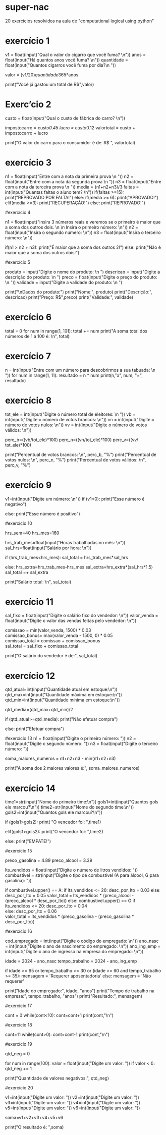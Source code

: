 # super-nac
20 exercícios resolvidos na aula de "computational logical using python"


# exercício 1

v1 = float(input("Qual o valor do cigarro que você fuma? \n"))
anos = float(input("Há quantos anos você fuma? \n"))
quantidade = float(input("Quantos cigarros você fuma por dia?\n "))

valor = (v1/20)*quantidade*365*anos

print("Você já gastou um total de R$",valor)

# Exerc’cio 2

custo = float(input("Qual o custo de fábrica do carro? \n"))

impostocarro = custo*0.45
lucro = custo*0.12
valortotal = custo + impostocarro + lucro

print("O valor do carro para o consumidor é de: R$ ", valortotal)

# exercício 3

n1 = float(input("Entre com a nota da primeira prova \n "))
n2 = float(input("Entre com a nota da segunda prova \n "))
n3 = float(input("Entre com a nota da terceira prova \n "))
media = (n1+n2+n3)/3
faltas = int(input("Quantas faltas o aluno tem? \n"))
if(faltas >=15):
    print("REPROVADO POR FALTA!")
else:
    if(media >= 6):
        print("APROVADO!")
    elif(media >=3):
        print("RECUPERAÇÃO!")
    else:
        print("REPROVADO!")

#exercício 4

n1 = float(input("Insira 3 números reais e veremos se o primeiro é maior que a soma dos outros dois. \n \n Insira o primeiro número: \n"))
n2 = float(input("Insira o segundo número: \n"))
n3 = float(input("Insira o terceiro número: \n"))

if(n1 > n2 + n3):
    print("É maior que a soma dos outros 2!")
else:
    print("Não é maior que a soma dos outros dois!")    

#exercício 5

produto = input("Digite o nome do produto: \n ")
descricao = input("Digite a descrição do produto: \n ")
preco = float(input("Digite o preço do produto: \n "))
validade = input("Digite a validade do produto: \n ")

print("\nDados do produto:")
print("Nome:", produto)
print("Descrição:", descricao)
print("Preço: R$",preco)
print("Validade:", validade)

# exercício 6

total = 0
for num in range(1, 101):
    total += num
print("A soma total dos números de 1 a 100 é: \n", total)

# exercício 7

n = int(input("Entre com um número para descobrirmos a sua tabuada: \n "))
for num in range(1, 11): 
    resultado = n * num
    print(n,"x", num, "=", resultado)
    
# exercício 8

tot_ele = int(input("Digite o número total de eleitores: \n "))
vb = int(input("Digite o número de votos brancos: \n"))
vn = int(input("Digite o número de votos nulos: \n"))
vv = int(input("Digite o número de votos válidos: \n"))

perc_b=((vb/tot_ele)*100)
perc_n=((vn/tot_ele)*100)
perc_v=((vv/ tot_ele)*100)

print("Percentual de votos brancos: \n", perc_b, "%")
print("Percentual de votos nulos: \n", perc_n, "%")
print("Percentual de votos válidos: \n", perc_v, "%")

# exercício 9

v1=int(input("Digite um número: \n"))
if (v1<0):
    print("Esse número é negativo")

else:
    print("Esse número é positivo")

#exercício  10

hrs_sem=40
hrs_mes=160

hrs_trab_mes=float(input("Horas trabalhadas no mês: \n"))
sal_hrs=float(input("Salário por hora: \n"))

if (hrs_trab_mes<hrs_mes):
    sal_total = hrs_trab_mes*sal_hrs
    
else:
    hrs_extra=hrs_trab_mes-hrs_mes
    sal_extra=hrs_extra*(sal_hrs*1.5)
    sal_total =+ sal_extra

print("Salário total: \n", sal_total)

# exercício 11

sal_fixo = float(input("Digite o salário fixo do vendedor: \n"))
valor_venda = float(input("Digite o valor das vendas feitas pelo vendedor:  \n"))

comissao = min(valor_venda, 1500) * 0.03  
comissao_bonus= max(valor_venda - 1500, 0) * 0.05  
comissao_total = comissao + comissao_bonus  
sal_total = sal_fixo + comissao_total  

print("O salário do vendedor é de:", sal_total)


# exercício 12

qtd_atual=int(input("Quantidade atual em estoque:\n"))
qtd_max=int(input("Quantidade máxima em estoque:\n"))
qtd_min=int(input("Quantidade mínima em estoque:\n"))

qtd_media=(qtd_max+qtd_min)/2

if (qtd_atual>=qtd_media):
    print("Não efetuar compra")
    
else:
    print("Efetuar compra")

#exercício 13 
n1 = float(input("Digite o primeiro número: "))
n2 = float(input("Digite o segundo número: "))
n3 = float(input("Digite o terceiro número: "))

soma_maiores_numeros = n1+n2+n3 - min(n1+n2+n3)

print("A soma dos 2 maiores valores é:", soma_maiores_numeros)


# exercício 14

time1=str(input("Nome do primeiro time:\n"))
gols1=int(input("Quantos gols ele marcou?\n"))
time2=str(input("Nome do segundo time:\n"))
gols2=int(input("Quantos gols ele marcou?\n"))

if (gols1>gols2):
    print( "O vencedor foi: ",time1)
    
elif(gols1>gols2):
    print("O vencedor foi: ",time2)
    
else:
    print("EMPATE!")
               
#exercício 15

preco_gasolina = 4.89
preco_alcool = 3.39


lts_vendidos = float(input("Digite o número de litros vendidos: "))
combustivel = str(input("Digite o tipo de combustível (A para álcool, G para gasolina): "))

if combustivel.upper() == A:
    if lts_vendidos <= 20:
        desc_por_lto = 0.03
    else:
        desc_por_lto = 0.05 
    valor_total = lts_vendidos * (preco_alcool - (preco_alcool * desc_por_lto))
else: 
    combustivel.upper() == G
    if lts_vendidos <= 20:
        desc_por_lto = 0.04  
    else:
        desc_por_lto = 0.06  
    valor_total = lts_vendidos * (preco_gasolina - (preco_gasolina * desc_por_lto))

#exercício 16

cod_empregado = int(input("Digite o código do empregado: \n"))
ano_nasc = int(input("Digite o ano de nascimento do empregado: \n"))
ano_ing_emp = int(input("Digite o ano de ingresso na empresa do empregado: \n"))


idade = 2024 - ano_nasc
tempo_trabalho = 2024 - ano_ing_emp


if idade >= 65 or tempo_trabalho >= 30 or (idade >= 60 and tempo_trabalho >= 35):
    mensagem = 'Requerer aposentadoria'
else:
    mensagem = 'Não requerer'

print("Idade do empregado:", idade, "anos")
print("Tempo de trabalho na empresa:", tempo_trabalho, "anos")
print("Resultado:", mensagem)

 #exercício 17

cont = 0
while(cont<10):
    cont=cont+1
    print(cont,"\n")

#exercício 18

cont=11
while(cont>0):
    cont=cont-1
    print(cont,"\n")

#exercício 19

qtd_neg = 0

for num in range(100):
    valor = float(input("Digite um valor: "))
    if valor < 0:
        qtd_neg += 1


print("Quantidade de valores negativos:", qtd_neg)


#exercício 20

v1=int(input("Digite um valor: "))
v2=int(input("Digite um valor: "))
v3=int(input("Digite um valor: "))
v4=int(input("Digite um valor: "))
v5=int(input("Digite um valor: "))
v6=int(input("Digite um valor: "))

soma=v1+v2+v3+v4+v5+v6

print("O resultado é: ",soma)
    
         





    





    

    
